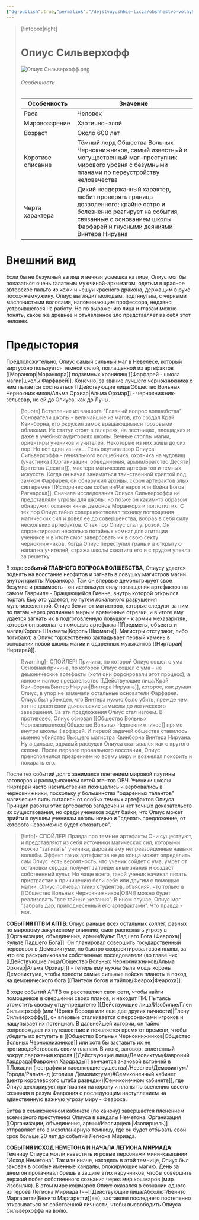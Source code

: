```yaml
---
{"dg-publish":true,"permalink":"/dejstvuyushhie-licza/obshhestvo-volnyh-chernoknizhnikov/opius-silverhoff/","dgPassFrontmatter":true}
---
```


> [!infobox|right]
> # Опиус Сильверхофф
> ![Опиус Сильверхофф.png](/img/user/%D0%98%D0%B7%D0%BE%D0%B1%D1%80%D0%B0%D0%B6%D0%B5%D0%BD%D0%B8%D1%8F/%D0%9E%D0%BF%D0%B8%D1%83%D1%81%20%D0%A1%D0%B8%D0%BB%D1%8C%D0%B2%D0%B5%D1%80%D1%85%D0%BE%D1%84%D1%84.png)
> ###### Особенности
> | Особенность | Значение |
> | ---- | ---- |
> | Раса | Человек|
> | Мировоззрение |Хаотично-злой |
> | Возраст | Около 600 лет|
> | Короткое описание |Тёмный лорд Общества Вольных Чернокнижников, самый известный и могущественный маг-преступник мирового уровня с безумными планами по переустройству человечества|
> | Черта характера |Дикий несдержанный характер, любит проверять границы дозволенного; крайне остро и болезненно реагирует на события, связанные с основанием школы Фарфарей и гнусными деяниями Винтера Нируана|

# Внешний вид

Если бы не безумный взгляд и вечная усмешка на лице, Опиус мог бы показаться очень галатным мужчиной-архимагом, одетым в красное авторское пальто из кожи и чешуи красного дракона, держащим в руке посох-жемчужину. Опиус выглядит молодым, подтянутым, с черными маслянистыми волосами, напоминающим профессора, недавно устроившегося на работу. Но по выражению лица и глазам можно понять, какое же древнее и отъявленное зло представляет из себя этот человек.

# Предыстория

Предположительно, Опиус самый сильный маг в Невелесе, который виртуозно пользуется темной силой, поглащенной из артефактов [[Моранкор\|Моранкора]] подземных хранилищ [[Фарфарей - школа магии\|школы Фарфарей]]. Конечно, за звание лучшего чернокнижника с ним пытается состязаться [[Действующие лица/Общество Вольных Чернокнижников/Альма Орхиар\|Альма Орхиар]] - чернокнижник-зельевар, но ей до Опиуса, как до Луны.

> [!quote] Вступление из ваншота "Главный вопрос волшебства"
> Основатели школы - величайшие из магов, кто создал Край Квинборна, кто окружил замок вращающимися грозовыми облаками. Их статуи стоят в галереях, на лестницах, площадках и даже в учебных аудиториях школы. Вечные столпы магии, ориентиры учеников и учителей. Некоторые из них живы до сих пор. Но вот один из них… Тень окутала взор Опиуса Сильверхоффа - гениального волшебника, охотника на чудовищ (участника [[Организации, объединения, армии/Братство Десяти\|Братства Десяти]]), мастера магических артефактов и темных искусств. Когда он начал заниматься таинственной криптой под замком Фарфарея, он обнаружил архивы, схрон артефактов злых сил времен [[Исторические события/Рагнарок или Война Богов\|Рагнарока]]. Сначала исследования Опиуса Сильверхоффа не представляли угрозы для школы, но позже он каким-то образом обнаружил останки князя демонов Моранкора и поглотил их. С тех пор Опиус тайно совершенствовал технику поглощения магических сил и довел её до совершенства, вобрав в себя силу нескольких артефактов. С тех пор Опиус стал угрозой. Он спроектировал несколько потайных комнат для агитации учеников и в итоге смог завербовать их в свою секту чернокнижников. Когда Опиус переступил грань и в открытую напал на учителей, стража школы схватила его и с трудом упекла за решетку. 

В ходе **событий ГЛАВНОГО ВОПРОСА ВОЛШЕБСТВА**, Опиусу удается поднять на восстание неофитов и загнать в ловушку магистров магии внутри крипты Моранкора. Там он впервые демонстрирует свое безумие и решимость - он использует силу поглащения артефактов на самом Гаврииле - Вращающейся Гиенне, внутрь которой открылся портал. Ему это удается, но путем локального разрушения мультивселенной.
Опиус бежит от магистров, которые следуют за ним по пятам через различные миры и временные отрезки, и в итоге ему удается загнать их в подготовленную ловушку - к армии мехазаритян, которых он выкопал с помощью артефакта [[Предметы, объекты и магия/Король Шахматы\|Король Шахматы]]. Магистры отступают, либо погибают, а Опиус торжественно закладывает первый камень в основании новой школы магии и одаренных музыкантов [[Ниртарай\|Ниртарай]].

> [!warning]- СПОЙЛЕР! Причина, по которой Опиус сошел с ума
>  Основная причина, по которой Опиус сошел с ума - не демонические артефакты (хотя они форсировали этот процесс), а явное и наглое предательство [[Действующие лица/Край Квинборна/Винтер Нируан\|Винтера Нируана]], которое, как думал Опиус, в упор не замечали остальные основатели Фарфарея. Опиус был убежден, что Винтера нужно было убить, прежде чем тот не довел свои дьявольские замыслы до логического завершения. За эти предложения Опиус стал изгоем. В противовес, Опиус основал [[Общество Вольных Чернокнижников\|Общество Вольных Чернокнижников]] прямо внутри школы Фарфарей. И первой задачей общества ставилось именно убийство Высшего магистра Квинборна Винтера Нируана.
>   Ну а дальше, здравый рассудок Опиуса скатывался как с крутого склона. После первого провального восстания, Опиус преисполнился презрением ко всему миру и возжелал покорить и покарать его.

После тех событий долго занимался плетением мировой паутины заговоров и раскидыванием сетей агентов ОВЧ. Ученики школы Ниртарай часто насильственно похищались и вербовались в чернокнижники, поскольку у большинства "одаренных талантов" магические силы питались от особых темных артефактов Опиуса. Принцип работы этих артефактов загадочен и нет точных доказательств их существования, но среди учеников ходят байки, что Опиус может прийти к лучшим ученикам школы ночью и "сделать предложение, от которого невозможно будет отказаться".
> [!info]- СПОЙЛЕР! Правда про темные артефакты
>  Они существуют, и представляют из себя источники магических сил, которыми можно "запитать" ученика, даровав ему непревзойденные навыки волшбы. Эффект таких артефактов не до конца может определить сам Опиус: есть вероятность, что ученик сойдет с ума, умрет от остановки сердца, получит запредельные знания и создаст собственный культ. Но чаще всего, такой ученик начинал питать пристрастие к причинению боли себе или другим с помощью магии. Опиус потчевал таких студентов, объясняя, что только в [[Общество Вольных Чернокнижников\|ОВЧ]] можно будет реализовать "все тайные желания". В ином случае, Опиус мог "забрать дар, приподнесенный его артефактами". Что правда - мог.

**СОБЫТИЯ ПТВ И АПТВ**:
Опиус раньше всех остальных коллег, равных по мировому закулисному влиянию, смог распознать угрозу в [[Организации, объединения, армии/Культ Падшего Бога (Феароха)\|Культе Падшего Бога]]. Он планировал совершить государственный переворот в Демовиктуме, но быстро скорректировал свои планы, за что его раскритиковали собственные последователи (во главе них [[Действующие лица/Общество Вольных Чернокнижников/Альма Орхиар\|Альма Орхиар]]) - теперь ему нужна была мощь короны Демовиктума, чтобы повести самые сильные войска планеты в поход на демонического бога [[Пантеон богов и тайлов/Феарох\|Феароха]].

В ходе событий АПТВ он расставляет свои сети, чтобы найти помощников в свершении своих планов, и находит ПИ. Пытаясь отомстить своему отцу-предателю [[Действующие лица/Изобилие/Глен Сильверхофф (или Чёрная Борода или еще две других личности)\|Глену Сильверхоффу]], он впервые сталкивается с персонажами игроков и нащупывает их потенциал.
В дальнейшей истории, он тайно сопровождает их путешествие и появляется время от времени, чтобы убедить их вступить в [[Общество Вольных Чернокнижников\|Общество Вольных Чернокнижников]] или хотя бы заставить их не противодействовать своим планам.
В итоге, заговор, сплетенный вокруг свержения короля [[Действующие лица/Демовиктум/Фавроний Хардрада\|Фаврония Хардрады]] венчается знаковой встречей в [[Локации (география и населяющие существа)/Невелес/Демовиктум/Города/Ральтанд (столица Демовиктума)#Семиконечный кабинет (центр королевского штаба разведки)\|Семиконечном кабинете]], где Опиус декларирует притязания на корону и планы по вселению своего сознания в разум Фаврония с последующим наступлением на единственную важную угрозу миру - Феароха.

Битва в семиконечном кабинете (по канону) завершается пленением всемирного преступника Опиуса в кандалы Неметона. Организация [[Организации, объединения, армии/Изолирцель\|Изолирцель]] отправляет его в межпланарную темницу, где он будет отбывать свой срок больше 20 лет до событий Легиона Мириада.

**СОБЫТИЯ ИСХОД НЕМЕТОНА И НАЧАЛА ЛЕГИОНА МИРИАДА**:
Темницу Опиуса могли навестить игровые персонажи мини-кампании "Исход Неметона". 
Так или иначе, находясь в этой темнице, Опиус был закован в особые именные кандалы, блокирующие магию. День за днем он протачивал брешь в защите этих наручников, чтобы совершить дерзкий побег собственного сознания через мир кошмаров (мир Изобилия).
В этом мире кошмаров Опиус оказался в сознании одного из героев Легиона Мириада (==[[Действующие лица/Абсолют/Бенито Маргаретти\|Бенито Маргаретти]]==), заставляя последнего постепенно отказываться от собственной личности, чтобы высвободить Опиуса Сильверхоффа на волю.